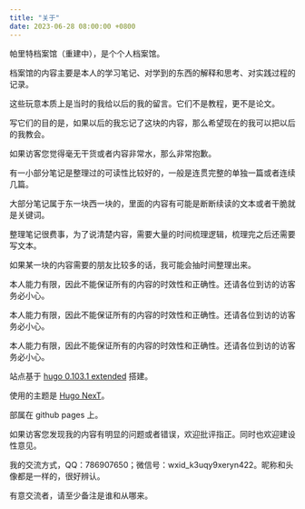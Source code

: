 ```yaml
---
title: "关于"
date: 2023-06-28 08:00:00 +0800
---
```


帕里特档案馆（重建中），是个个人档案馆。

档案馆的内容主要是本人的学习笔记、对学到的东西的解释和思考、对实践过程的记录。

这些玩意本质上是当时的我给以后的我的留言。它们不是教程，更不是论文。

写它们的目的是，如果以后的我忘记了这块的内容，那么希望现在的我可以把以后的我教会。

如果访客您觉得毫无干货或者内容非常水，那么非常抱歉。

有一小部分笔记是整理过的可读性比较好的，一般是连贯完整的单独一篇或者连续几篇。

大部分笔记属于东一块西一块的，里面的内容有可能是断断续读的文本或者干脆就是关键词。

整理笔记很费事，为了说清楚内容，需要大量的时间梳理逻辑，梳理完之后还需要写文本。

如果某一块的内容需要的朋友比较多的话，我可能会抽时间整理出来。

本人能力有限，因此不能保证所有的内容的时效性和正确性。还请各位到访的访客务必小心。

本人能力有限，因此不能保证所有的内容的时效性和正确性。还请各位到访的访客务必小心。

本人能力有限，因此不能保证所有的内容的时效性和正确性。还请各位到访的访客务必小心。

站点基于 [hugo 0.103.1 extended](https://github.com/gohugoio/hugo/releases) 搭建。

使用的主题是 [Hugo NexT](https://themes.gohugo.io/themes/hugo-theme-next)。

部属在 github pages 上。

如果访客您发现我的内容有明显的问题或者错误，欢迎批评指正。同时也欢迎建设性意见。

我的交流方式，QQ：786907650；微信号：wxid_k3uqy9xeryn422。昵称和头像都是一样的，很好辨认。

有意交流者，请至少备注是谁和从哪来。
